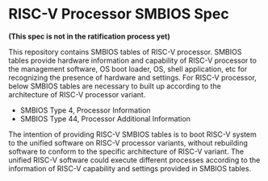 # RISC-V Processor SMBIOS Spec
**(This spec is not in the ratification process yet)**

This repository contains SMBIOS tables of RISC-V processor. SMBIOS tables provide hardware information and capability of RISC-V processor to the management software, OS boot loader, OS, shell application, etc for recognizing the presence of hardware and settings. For RISC-V processor, below SMBIOS tables are necessary to built up according to the architecture of RISC-V processor variant.
- SMBIOS Type 4, Processor Information
- SMBIOS Type 44, Processor Additional Information

The intention of providing RISC-V SMBIOS tables is to boot RISC-V system to the unified software on RISC-V processor variants, without rebuilding software to conform to the specific architecture of RISC-V variant. The unified RISC-V software could execute different processes according to the information of RISC-V capability and settings provided in SMBIOS tables. 
